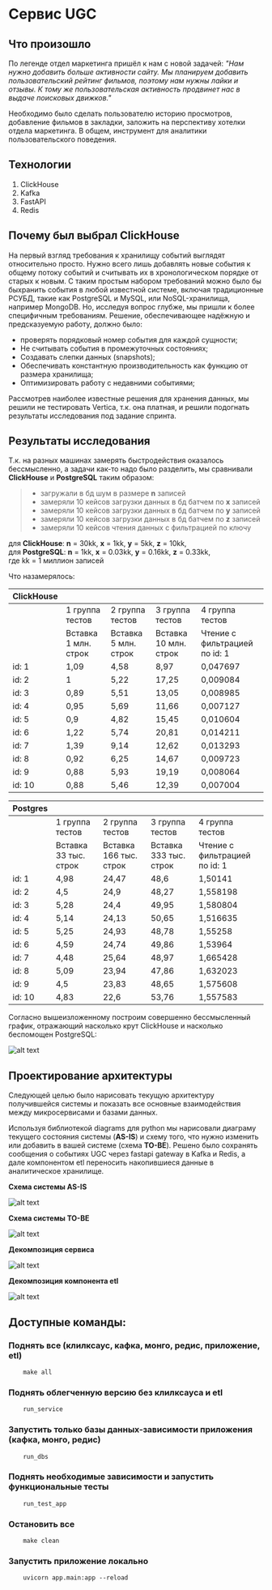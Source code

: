# Сервис UGC

## Что произошло

По легенде отдел маркетинга пришёл к нам с новой задачей: _"Нам нужно добавить больше активности сайту. Мы планируем добавить пользовательский рейтинг фильмов, поэтому нам нужны лайки и отзывы. К тому же пользовательская активность продвинет нас в выдаче поисковых движков."_

Необходимо было сделать пользователю историю просмотров, добавление фильмов в закладки, заложить на перспективу хотелки отдела маркетинга. В общем, инструмент для аналитики пользовательского поведения.

## Технологии

1. ClickHouse
2. Kafka
3. FastAPI
4. Redis

## Почему был выбрал ClickHouse

На первый взгляд требования к хранилищу событий выглядят относительно просто. Нужно всего лишь добавлять новые события к общему потоку событий и считывать их в хронологическом порядке от старых к новым.
С таким простым набором требований можно было бы быхранить события в любой известной системе, включая традиционные РСУБД, такие как PostgreSQL и MySQL, или NoSQL-хранилища, например MongoDB. Но, исследуя вопрос глубже, мы пришли к более специфичным требованиям. Решение, обеспечивающее надёжную и предсказуемую работу, должно было:
- проверять порядковый номер события для каждой сущности;
- Не считывать события в промежуточных состояниях;
- Создавать слепки данных (snapshots);
- Обеспечивать константную производительность как функцию от размера хранилища;
- Оптимизировать работу с недавними событиями;

Рассмотрев наиболее известные решения для хранения данных, мы решили не тестировать Vertica, т.к. она платная, и решили подогнать результаты исследования под задание спринта.

## Результаты исследования

Т.к. на разных машинах замерять быстродействия оказалось бессмысленно, а задачи как-то надо было разделить, мы сравнивали **ClickHouse** и **PostgreSQL** таким образом:
>- загружали в бд шум в размере **n** записей
>- замеряли 10 кейсов загрузки данных в бд батчем по **x** записей
>- замеряли 10 кейсов загрузки данных в бд батчем по **y** записей
>- замеряли 10 кейсов загрузки данных в бд батчем по **z** записей
>- замеряли 10 кейсов чтения данных с фильтрацией по ключу

для **ClickHouse**: **n** = 30kk, **x** = 1kk, **y** = 5kk, **z** = 10kk,<br/>
для **PostgreSQL**: **n** = 1kk, **x** = 0.03kk, **y** = 0.16kk, **z** = 0.33kk,<br/>
где kk = 1 миллион записей <br/>

Что назамерялось:

| ClickHouse |                      |                      |                       |                               |
| ---------- | -------------------- | -------------------- | --------------------- | ----------------------------- |
|            | 1 группа тестов      | 2 группа тестов      | 3 группа тестов       | 4 группа тестов               |
|            | Вставка 1 млн. строк | Вставка 5 млн. строк | Вставка 10 млн. строк | Чтение с фильтрацией по id: 1 |
| id: 1      | 1,09                 | 4,58                 | 8,97                  | 0,047697                      |
| id: 2      | 1                    | 5,22                 | 17,25                 | 0,009084                      |
| id: 3      | 0,89                 | 5,51                 | 13,05                 | 0,008985                      |
| id: 4      | 0,95                 | 5,69                 | 11,66                 | 0,007127                      |
| id: 5      | 0,9                  | 4,82                 | 15,45                 | 0,010604                      |
| id: 6      | 1,22                 | 5,74                 | 20,81                 | 0,014211                      |
| id: 7      | 1,39                 | 9,14                 | 12,62                 | 0,013293                      |
| id: 8      | 0,92                 | 6,25                 | 14,67                 | 0,009723                      |
| id: 9      | 0,88                 | 5,93                 | 19,19                 | 0,008064                      |
| id: 10     | 0,88                 | 5,46                 | 12,39                 | 0,007004                      |

| Postgres |                       |                        |                        |                               |
| -------- | --------------------- | ---------------------- | ---------------------- | ----------------------------- |
|          | 1 группа тестов       | 2 группа тестов        | 3 группа тестов        | 4 группа тестов               |
|          | Вставка 33 тыс. строк | Вставка 166 тыс. строк | Вставка 333 тыс. строк | Чтение с фильтрацией по id: 1 |
| id: 1    | 4,98                  | 24,47                  | 48,6                   | 1,50141                       |
| id: 2    | 4,5                   | 24,9                   | 48,27                  | 1,558198                      |
| id: 3    | 5,28                  | 24,4                   | 49,95                  | 1,580804                      |
| id: 4    | 5,14                  | 24,13                  | 50,65                  | 1,516635                      |
| id: 5    | 5,25                  | 24,93                  | 48,78                  | 1,55258                       |
| id: 6    | 4,59                  | 24,74                  | 49,86                  | 1,53964                       |
| id: 7    | 4,48                  | 25,64                  | 48,97                  | 1,665428                      |
| id: 8    | 5,09                  | 23,94                  | 47,86                  | 1,632023                      |
| id: 9    | 4,5                   | 23,83                  | 48,65                  | 1,575608                      |
| id: 10   | 4,83                  | 22,6                   | 53,76                  | 1,557583                      |

Согласно вышеизложенному построим совершенно бессмысленный график, отражающий насколько крут ClickHouse и насколько беспомощен PostgreSQL:

![alt text](https://github.com/DmitriiBogomolov/Cinema-Team-Project/blob/main/architecture/useless.graph.png)

## Проектирование архитектуры

Следующей целью было нарисовать текущую архитектуру получившейся системы и показать все основные взаимодействия между микросервисами и базами данных.

Используя библиотекой diagrams для python мы нарисовали диаграму текущего состояния системы (**AS-IS**) и схему того, что нужно изменить или добавить в вашей системе (схема **TO-BE**). Решено было сохранять сообщения о событиях UGC через fastapi gateway в Kafka и Redis, а дале компонентом etl переносить накопившиеся данные в аналитическое хранилище.

**Схема системы AS-IS**

![alt text](https://github.com/DmitriiBogomolov/Cinema-Team-Project/blob/main/architecture/sprint-8-as-is-architecture.png)

**Схема системы TO-BE**

![alt text](https://github.com/DmitriiBogomolov/Cinema-Team-Project/blob/main/architecture/sprint-8-to-be-architecture.png)

**Декомпозиция сервиса**

![alt text](https://github.com/DmitriiBogomolov/Cinema-Team-Project/blob/main/architecture/sprint-8-ugc-decomposition.png)

**Декомпозиция компонента etl**

![alt text](https://github.com/DmitriiBogomolov/Cinema-Team-Project/blob/main/architecture/sprint-8-elt-decomposition.png)

## Доступные команды:

### Поднять все (клилксаус, кафка, монго, редис, приложение, etl)

        make all

### Поднять облегченную версию без клилксауса и etl

        run_service

### Запустить только базы данных-зависимости приложения (кафка, монго, редис)

        run_dbs

### Поднять необходимые зависимости и запустить функциональные тесты

        run_test_app

### Остановить все

        make clean

### Запустить приложение локально

        uvicorn app.main:app --reload
